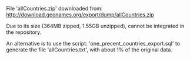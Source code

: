 File 'allCountries.zip' downloaded from: http://download.geonames.org/export/dump/allCountries.zip

Due to its size (364MB zipped, 1.55GB unzipped), cannot be integrated in the repository.

An alternative is to use the script: 'one_precent_countries_export.sql' to generate the file 'allCountries.txt', with about 1% of the original data.
